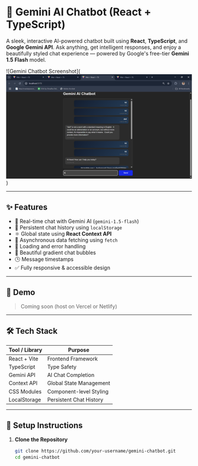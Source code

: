 # 🤖 Gemini AI Chatbot (React + TypeScript)

A sleek, interactive AI-powered chatbot built using **React**, **TypeScript**, and **Google Gemini API**. Ask anything, get intelligent responses, and enjoy a beautifully styled chat experience — powered by Google's free-tier **Gemini 1.5 Flash** model.

![Gemini Chatbot Screenshot](![alt text](image.png))


---

## ✨ Features

- 🧠 Real-time chat with Gemini AI (`gemini-1.5-flash`)
- 🔁 Persistent chat history using `localStorage`
- ⚛️ Global state using **React Context API**
- 📡 Asynchronous data fetching using `fetch`
- 🧵 Loading and error handling
- 🎨 Beautiful gradient chat bubbles
- 🕒 Message timestamps
- ✅ Fully responsive & accessible design

---

## 🚀 Demo

> Coming soon (host on Vercel or Netlify)

---

## 🛠️ Tech Stack

| Tool / Library   | Purpose                      |
|------------------|------------------------------|
| React + Vite     | Frontend Framework           |
| TypeScript       | Type Safety                  |
| Gemini API       | AI Chat Completion           |
| Context API      | Global State Management      |
| CSS Modules      | Component-level Styling      |
| LocalStorage     | Persistent Chat History      |

---

## 🔧 Setup Instructions

1. **Clone the Repository**
   ```bash
   git clone https://github.com/your-username/gemini-chatbot.git
   cd gemini-chatbot
